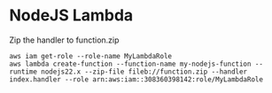 # NodeJS Lambda

Zip the handler to function.zip

```
aws iam get-role --role-name MyLambdaRole
aws lambda create-function --function-name my-nodejs-function --runtime nodejs22.x --zip-file fileb://function.zip --handler index.handler --role arn:aws:iam::308360398142:role/MyLambdaRole
```
